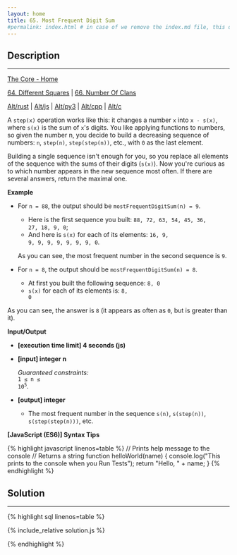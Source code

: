 ```yaml
---
layout: home
title: 65. Most Frequent Digit Sum
#permalink: index.html # in case of we remove the index.md file, this doc will be the index page
---
```


<div class="row">
<div class="columnStmt" markdown="1">

## Description

---

[The Core - Home](../../code-signal-arcade-thecore/README.html)

[64. Different Squares](../64_differentSquares/README.html) | [66. Number Of Clans](../66_numberOfClans/README.html)

[Alt/rust](./Alt_rust/README.md) | [Alt/js](./Alt_js/README.html) | [Alt/py3](./Alt_py3/README.md) | [Alt/cpp](./Alt_cpp/README.md) | [Alt/c](./Alt_c/README.md)

A <code>step(x)</code> operation works like this: it changes a number <code>x</code> into <code>x - s(x)</code>, where <code>s(x)</code> is the sum of <code>x</code>'s digits. You like applying functions to numbers, so given the number n, you decide to build a decreasing sequence of numbers: <code>n</code>, <code>step(n)</code>, <code>step(step(n))</code>, etc., with <code>0</code> as the last element.

Building a single sequence isn't enough for you, so you replace all elements of the sequence with the sums of their digits (<code>s(x)</code>). Now you're curious as to which number appears in the new sequence most often. If there are several answers, return the maximal one.

**Example**

- For <code>n = 88</code>, the output should be
  <code>mostFrequentDigitSum(n) = 9</code>.

  - Here is the first sequence you built: <code>88, 72, 63, 54, 45, 36, 27, 18, 9, 0</code>;
  - And here is <code>s(x)</code> for each of its elements: <code>16, 9, 9, 9, 9, 9, 9, 9, 9, 0</code>.

  As you can see, the most frequent number in the second sequence is <code>9</code>.

- For <code>n = 8</code>, the output should be
  <code>mostFrequentDigitSum(n) = 8</code>.

  - At first you built the following sequence: <code>8, 0</code>
  - <code>s(x)</code> for each of its elements is: <code>8, 0</code>

As you can see, the answer is <code>8</code> (it appears as often as <code>0</code>, but is greater than it).

**Input/Output**

- **[execution time limit] 4 seconds (js)**

- **[input] integer n**

  _Guaranteed constraints:_<br>
  <code>1 ≤ n ≤ 10<sup>5</sup></code>.

- **[output] integer**
  - The most frequent number in the sequence <code>s(n)</code>, <code>s(step(n))</code>, <code>s(step(step(n)))</code>, etc.

**[JavaScript (ES6)] Syntax Tips**

{% highlight javascript linenos=table %}
// Prints help message to the console
// Returns a string
function helloWorld(name) {
console.log("This prints to the console when you Run Tests");
return "Hello, " + name;
}
{% endhighlight %}

</div>
<div class="columnSol" markdown="1">

## Solution

---

{% highlight sql linenos=table %}

{% include_relative solution.js %}

{% endhighlight %}

</div>
</div>
